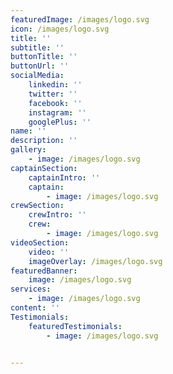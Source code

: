 ```yaml
---
featuredImage: /images/logo.svg
icon: /images/logo.svg
title: ''
subtitle: ''
buttonTitle: ''
buttonUrl: ''
socialMedia:
	linkedin: ''
	twitter: ''	
	facebook: ''
	instagram: ''
	googlePlus: ''
name: ''
description: ''	
gallery: 
	- image: /images/logo.svg
captainSection:	
	captainIntro: ''
	captain: 
		- image: /images/logo.svg
crewSection:	
	crewIntro: ''
	crew: 
		- image: /images/logo.svg
videoSection:		
	video: ''
	imageOverlay: /images/logo.svg
featuredBanner: 
	image: /images/logo.svg
services:
	- image: /images/logo.svg
content: ''
Testimonials:
	featuredTestimonials: 
		- image: /images/logo.svg


---
```


<!-- Use this to force Gatsby to correctly determine optional images/file schema -->
